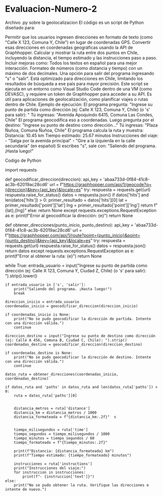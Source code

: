# Evaluacion-Numero-2
Archivo .py sobre la geolocalizacion 
El código es un script de Python diseñado para:

Permitir que los usuarios ingresen direcciones en formato de texto (como "Calle X 123, Comuna Y, Chile") en lugar de coordenadas GPS.
Convertir esas direcciones en coordenadas geográficas usando la API de Graphhopper.
Calcular y mostrar la ruta entre dos puntos en Chile, incluyendo la distancia, el tiempo estimado y las instrucciones paso a paso.
Incluir mejoras como:
Todos los textos en español para una mejor interacción.
Formateo de números (como distancia y tiempo) con un máximo de dos decimales.
Una opción para salir del programa ingresando "s" o "salir".
Está optimizado para direcciones en Chile, limitando los resultados de búsqueda a ese país para mayor precisión.
Este script se ejecuta en un entorno como Visual Studio Code dentro de una VM (como DEVASC), y requiere un token de Graphhopper para acceder a su API. Es útil para aplicaciones de geolocalización, como planificar viajes o rutas dentro de Chile.
Ejemplo de ejecución:
El programa pregunta: "Ingrese su punto de partida como dirección (ej: Calle X 123, Comuna Y, Chile) (o 's' para salir): "
Tú ingresas: "Avenida Apoquindo 6415, Comuna Las Condes, Chile"
El programa geocodifica eso a coordenadas.
Luego pregunta por el destino: "Ingrese su punto de destino como dirección..."
Tú ingresas: "Plaza Ñuñoa, Comuna Ñuñoa, Chile"
El programa calcula la ruta y muestra:
Distancia: 10.45 km
Tiempo estimado: 25.67 minutos
Instrucciones del viaje: - "Salga por la avenida principal" - "Gire a la izquierda en la calle secundaria" (en español)
Si escribes "s", sale con: "Saliendo del programa. ¡Hasta luego!"

Codigo de Python


import requests

def geocodificar_direccion(direccion):
    api_key = 'abaa733d-0f84-41c8-ac3b-62019ac28cd6'
    url = f"https://graphhopper.com/api/1/geocode?q={direccion}&key={api_key}&locale=es"
    try:
        respuesta = requests.get(url)
        respuesta.raise_for_status()
        datos = respuesta.json()
        if datos['hits'] and len(datos['hits']) > 0:
            primer_resultado = datos['hits'][0]
            lat = primer_resultado['point']['lat']
            lng = primer_resultado['point']['lng']
            return f"{lat},{lng}"
        else:
            return None
    except requests.exceptions.RequestException as e:
        print(f"Error al geocodificar la dirección: {e}")
        return None

def obtener_direcciones(punto_inicio, punto_destino):
    api_key = 'abaa733d-0f84-41c8-ac3b-62019ac28cd6'
    url = f"https://graphhopper.com/api/1/route?point={punto_inicio}&point={punto_destino}&key={api_key}&locale=es"
    try:
        respuesta = requests.get(url)
        respuesta.raise_for_status()
        datos = respuesta.json()
        return datos
    except requests.exceptions.RequestException as e:
        print(f"Error al obtener la ruta: {e}")
        return None

while True:
    entrada_usuario = input("Ingrese su punto de partida como dirección (ej: Calle X 123, Comuna Y, Ciudad Z, Chile) (o 's' para salir): ").strip().lower()
    
    if entrada_usuario in ['s', 'salir']:
        print("Saliendo del programa. ¡Hasta luego!")
        break
    
    direccion_inicio = entrada_usuario
    coordenadas_inicio = geocodificar_direccion(direccion_inicio)
    
    if coordenadas_inicio is None:
        print("No se pudo geocodificar la dirección de partida. Intente con una dirección válida.")
        continue 
    
    direccion_destino = input("Ingrese su punto de destino como dirección (ej: Calle A 456, Comuna B, Ciudad C, Chile): ").strip()
    coordenadas_destino = geocodificar_direccion(direccion_destino)
    
    if coordenadas_destino is None:
        print("No se pudo geocodificar la dirección de destino. Intente con una dirección válida.")
        continue 
    
    datos_ruta = obtener_direcciones(coordenadas_inicio, coordenadas_destino)
    
    if datos_ruta and 'paths' in datos_ruta and len(datos_ruta['paths']) > 0:
        ruta = datos_ruta['paths'][0]
        
        
        distancia_metros = ruta['distance'] 
        distancia_km = distancia_metros / 1000 
        distancia_formateada = f"{distancia_km:.2f}"  s
        
        
        tiempo_milisegundos = ruta['time']  
        tiempo_segundos = tiempo_milisegundos / 1000  
        tiempo_minutos = tiempo_segundos / 60  
        tiempo_formateado = f"{tiempo_minutos:.2f}"  
        
        print(f"Distancia: {distancia_formateada} km")
        print(f"Tiempo estimado: {tiempo_formateado} minutos")
        
        instrucciones = ruta['instructions']
        print("Instrucciones del viaje:")
        for instruccion in instrucciones:
            print(f"- {instruccion['text']}")  
    else:
        print("No se pudo obtener la ruta. Verifique las direcciones e intente de nuevo.")
